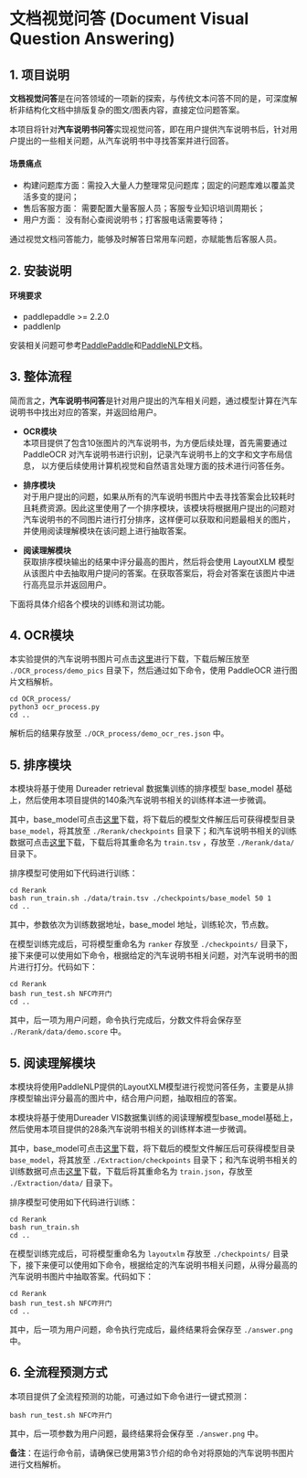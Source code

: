 # 文档视觉问答 (Document Visual Question Answering)

## 1. 项目说明

**文档视觉问答**是在问答领域的一项新的探索，与传统文本问答不同的是，可深度解析非结构化文档中排版复杂的图文/图表内容，直接定位问题答案。

本项目将针对**汽车说明书问答**实现视觉问答，即在用户提供汽车说明书后，针对用户提出的一些相关问题，从汽车说明书中寻找答案并进行回答。

#### 场景痛点
- 构建问题库方面：需投入大量人力整理常见问题库；固定的问题库难以覆盖灵活多变的提问；
- 售后客服方面： 需要配置大量客服人员；客服专业知识培训周期长；
- 用户方面： 没有耐心查阅说明书；打客服电话需要等待；

通过视觉文档问答能力，能够及时解答日常用车问题，亦赋能售后客服人员。


## 2. 安装说明

#### 环境要求

- paddlepaddle >= 2.2.0
- paddlenlp

安装相关问题可参考[PaddlePaddle](https://www.paddlepaddle.org.cn/install/quick?docurl=/documentation/docs/zh/install/pip/linux-pip.html)和[PaddleNLP](https://paddlenlp.readthedocs.io/zh/latest/get_started/installation.html)文档。


## 3. 整体流程

简而言之，**汽车说明书问答**是针对用户提出的汽车相关问题，通过模型计算在汽车说明书中找出对应的答案，并返回给用户。


- **OCR模块**   
本项目提供了包含10张图片的汽车说明书，为方便后续处理，首先需要通过 PaddleOCR 对汽车说明书进行识别，记录汽车说明书上的文字和文字布局信息， 以方便后续使用计算机视觉和自然语言处理方面的技术进行问答任务。

- **排序模块**  
对于用户提出的问题，如果从所有的汽车说明书图片中去寻找答案会比较耗时且耗费资源。因此这里使用了一个排序模块，该模块将根据用户提出的问题对汽车说明书的不同图片进行打分排序，这样便可以获取和问题最相关的图片，并使用阅读理解模块在该问题上进行抽取答案。

- **阅读理解模块**  
获取排序模块输出的结果中评分最高的图片，然后将会使用 LayoutXLM 模型从该图片中去抽取用户提问的答案。在获取答案后，将会对答案在该图片中进行高亮显示并返回用户。

下面将具体介绍各个模块的训练和测试功能。

## 4. OCR模块

本实验提供的汽车说明书图片可点击[这里](https://paddlenlp.bj.bcebos.com/images/applications/automobile.tar.gz)进行下载，下载后解压放至 `./OCR_process/demo_pics` 目录下，然后通过如下命令，使用 PaddleOCR 进行图片文档解析。

```shell
cd OCR_process/
python3 ocr_process.py
cd ..
```

解析后的结果存放至 `./OCR_process/demo_ocr_res.json` 中。

## 5. 排序模块
本模块将基于使用 Dureader retrieval 数据集训练的排序模型 base_model 基础上，然后使用本项目提供的140条汽车说明书相关的训练样本进一步微调。

其中，base_model可点击[这里](https://paddlenlp.bj.bcebos.com/models/base_ranker.tar.gz)下载，将下载后的模型文件解压后可获得模型目录 `base_model`，将其放至 `./Rerank/checkpoints` 目录下；和汽车说明书相关的训练数据可点击[这里](https://paddlenlp.bj.bcebos.com/data/automobile_rerank_train.tsv)下载，下载后将其重命名为 `train.tsv` ，存放至 `./Rerank/data/` 目录下。

排序模型可使用如下代码进行训练：

```shell
cd Rerank
bash run_train.sh ./data/train.tsv ./checkpoints/base_model 50 1
cd ..
```
其中，参数依次为训练数据地址，base_model 地址，训练轮次，节点数。

在模型训练完成后，可将模型重命名为 `ranker` 存放至 `./checkpoints/` 目录下，接下来便可以使用如下命令，根据给定的汽车说明书相关问题，对汽车说明书的图片进行打分。代码如下：

```shell
cd Rerank
bash run_test.sh NFC咋开门
cd ..
```

其中，后一项为用户问题，命令执行完成后，分数文件将会保存至 `./Rerank/data/demo.score` 中。


## 5. 阅读理解模块
本模块将使用PaddleNLP提供的LayoutXLM模型进行视觉问答任务，主要是从排序模型输出评分最高的图片中，结合用户问题，抽取相应的答案。

本模块将基于使用Dureader VIS数据集训练的阅读理解模型base_model基础上，然后使用本项目提供的28条汽车说明书相关的训练样本进一步微调。

其中，base_model可点击[这里](https://paddlenlp.bj.bcebos.com/models/base_mrc.tar.gz)下载，将下载后的模型文件解压后可获得模型目录 `base_model`，将其放至 `./Extraction/checkpoints` 目录下；和汽车说明书相关的训练数据可点击[这里](https://paddlenlp.bj.bcebos.com/data/automobile_mrc_train.json)下载，下载后将其重命名为 `train.json`，存放至 `./Extraction/data/` 目录下。

排序模型可使用如下代码进行训练：

```shell
cd Rerank
bash run_train.sh
cd ..
```

在模型训练完成后，可将模型重命名为 `layoutxlm` 存放至 `./checkpoints/` 目录下，接下来便可以使用如下命令，根据给定的汽车说明书相关问题，从得分最高的汽车说明书图片中抽取答案。代码如下：

```shell
cd Rerank
bash run_test.sh NFC咋开门
cd ..
```

其中，后一项为用户问题，命令执行完成后，最终结果将会保存至 `./answer.png` 中。 

## 6. 全流程预测方式
本项目提供了全流程预测的功能，可通过如下命令进行一键式预测：

```shell
bash run_test.sh NFC咋开门
```
其中，后一项参数为用户问题，最终结果将会保存至 `./answer.png` 中。 

**备注**：在运行命令前，请确保已使用第3节介绍的命令对将原始的汽车说明书图片进行文档解析。